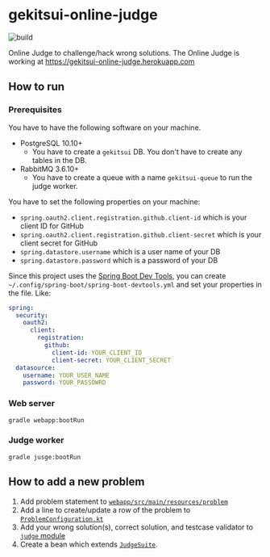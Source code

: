 # gekitsui-online-judge

![build](https://github.com/blue-jam/gekitsui-online-judge/workflows/build/badge.svg)

Online Judge to challenge/hack wrong solutions. The Online Judge is working at https://gekitsui-online-judge.herokuapp.com

## How to run

### Prerequisites

You have to have the following software on your machine.

- PostgreSQL 10.10+
    - You have to create a `gekitsui` DB. You don't have to create any tables in the DB.
- RabbitMQ 3.6.10+
    - You have to create a queue with a name `gekitsui-queue` to run the judge worker.

You have to set the following properties on your machine:

- `spring.oauth2.client.registration.github.client-id` which is your client ID for GitHub
- `spring.oauth2.client.registration.github.client-secret` which is your client secret for GitHub
- `spring.datastore.username` which is a user name of your DB
- `spring.datastore.password` which is a password of your DB

Since this project uses the [Spring Boot Dev Tools](https://docs.spring.io/spring-boot/docs/current/reference/html/using-spring-boot.html#using-boot-devtools),
you can create `~/.config/spring-boot/spring-boot-devtools.yml` and set your properties in the file. Like:

```yaml
spring:
  security:
    oauth2:
      client:
        registration:
          github:
            client-id: YOUR_CLIENT_ID
            client-secret: YOUR_CLIENT_SECRET
  datasource:
    username: YOUR_USER_NAME
    password: YOUR_PASSOWRD
```

### Web server

```shell script
gradle webapp:bootRun
```

### Judge worker

```shell script
gradle jusge:bootRun
```

## How to add a new problem

1. Add problem statement to [`webapp/src/main/resources/problem`](https://github.com/blue-jam/gekitsui-online-judge/tree/master/webapp/src/main/resources/problem)
1. Add a line to create/update a row of the problem to [`ProblemConfiguration.kt`](https://github.com/blue-jam/gekitsui-online-judge/blob/master/webapp/src/main/kotlin/bluejam/hobby/gekitsui/webapp/config/ProblemConfiguration.kt)
1. Add your wrong solution(s), correct solution, and testcase validator to [`judge` module](https://github.com/blue-jam/gekitsui-online-judge/tree/master/judge/src/main/kotlin/bluejam/hobby/gekitsui/judge/problem)
1. Create a bean which extends [`JudgeSuite`](https://github.com/blue-jam/gekitsui-online-judge/blob/master/judge/src/main/kotlin/bluejam/hobby/gekitsui/judge/tool/JudgeSuite.kt).
